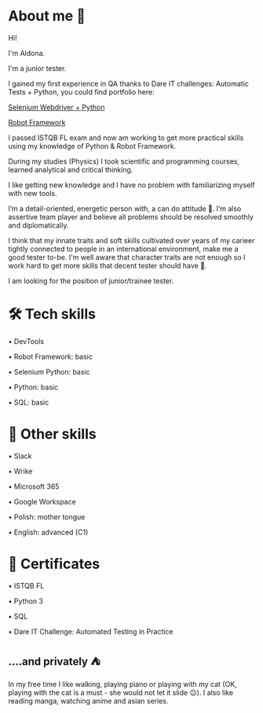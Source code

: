 # About me 👋
Hi! 

I'm Aldona.

I'm a junior tester.

I gained my first experience in QA thanks to Dare IT challenges: Automatic  Tests + Python, you could find portfolio here:

<a href = "https://github.com/AldonaPiet/challenge_portfolio_aldona"> Selenium Webdriver + Python </a>

<a href = "https://github.com/AldonaPiet/challengerobotframework"> Robot Framework </a>

I passed ISTQB FL exam and now am working to get more practical skills using my knowledge of Python & Robot Framework.

During my studies (Physics) I took scientific and programming courses, learned analytical and critical thinking. 

I like getting new knowledge and I have no problem with familiarizing myself with new tools.

I’m a detail-oriented, energetic person with, a can do attitude 💪. I’m also assertive team player and believe all problems should be resolved smoothly and diplomatically.

I think that my innate traits and soft skills cultivated over years of my carieer tightly connected to people in an international environment, make me a good tester to-be.
I'm well aware that character traits are not enough so I work hard to get more skills that decent tester should have 🙂.


I am looking for the position of junior/trainee tester.

# 🛠️ Tech skills

•	DevTools

•	Robot Framework: basic

•	Selenium Python: basic

•	Python: basic

•	SQL: basic

# 🔨 Other skills

•	Slack

•	Wrike

•	Microsoft 365

•	Google Workspace

•	Polish: mother tongue

•	English: advanced (C1)

# 🥇 Certificates
•	ISTQB FL

•	Python 3

•	SQL

•	Dare IT Challenge: Automated Testing in Practice

## ....and privately ⛺
In my free time I like walking, playing piano or playing with my cat (OK, playing with the cat is a must - she would not let it slide 😉). I also like reading manga, watching anime and asian series. 



<!---
- 👋 Hi, I’m @AldonaPiet
- 👀 I’m interested in ...
- 🌱 I’m currently learning ...
- 💞️ I’m looking to collaborate on ...
- 📫 How to reach me ...

AldonaPiet/AldonaPiet is a ✨ special ✨ repository because its `README.md` (this file) appears on your GitHub profile.
You can click the Preview link to take a look at your changes.
--->
